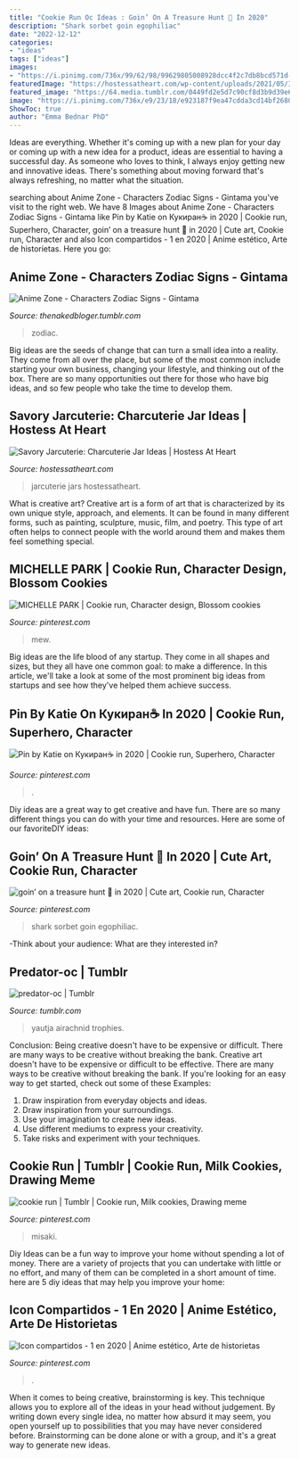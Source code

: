 ```yaml
---
title: "Cookie Run Oc Ideas : Goin’ On A Treasure Hunt 🦈 In 2020"
description: "Shark sorbet goin egophiliac"
date: "2022-12-12"
categories:
- "ideas"
tags: ["ideas"]
images:
- "https://i.pinimg.com/736x/99/62/98/99629805008928dcc4f2c7db8bcd571d--cherry-blossoms-fan-art.jpg"
featuredImage: "https://hostessatheart.com/wp-content/uploads/2021/05/IMG_6869-1536x2048.jpg"
featured_image: "https://64.media.tumblr.com/0449fd2e5d7c90cf8d3b9d39e615a7af/tumblr_inline_nrhyukNNVV1t585mw_1280.png"
image: "https://i.pinimg.com/736x/e9/23/18/e923187f9ea47cdda3cd14bf268037f3.jpg"
ShowToc: true
author: "Emma Bednar PhD"
---
```



Ideas are everything. Whether it's coming up with a new plan for your day or coming up with a new idea for a product, ideas are essential to having a successful day. As someone who loves to think, I always enjoy getting new and innovative ideas. There's something about moving forward that's always refreshing, no matter what the situation.

	

		
searching about Anime Zone - Characters Zodiac Signs - Gintama you've visit to the right web. We have 8 Images about Anime Zone - Characters Zodiac Signs - Gintama like Pin by Katie on Кукиран☕ in 2020 | Cookie run, Superhero, Character, goin’ on a treasure hunt 🦈 in 2020 | Cute art, Cookie run, Character and also Icon compartidos - 1 en 2020 | Anime estético, Arte de historietas. Here you go:
		
    
## Anime Zone - Characters Zodiac Signs - Gintama

<img loading=lazy src="https://64.media.tumblr.com/0449fd2e5d7c90cf8d3b9d39e615a7af/tumblr_inline_nrhyukNNVV1t585mw_1280.png" onerror="this.onerror=null;this.src='https://tse1.mm.bing.net/th?id=OIP.zT-NU7mBKWfRd0dZlJAkJwHaG6&amp;pid=15.1';" alt="Anime Zone - Characters Zodiac Signs - Gintama">

_Source: thenakedbloger.tumblr.com_

>zodiac. 

	

Big ideas are the seeds of change that can turn a small idea into a reality. They come from all over the place, but some of the most common include starting your own business, changing your lifestyle, and thinking out of the box. There are so many opportunities out there for those who have big ideas, and so few people who take the time to develop them.

    
## Savory Jarcuterie: Charcuterie Jar Ideas | Hostess At Heart

<img loading=lazy src="https://hostessatheart.com/wp-content/uploads/2021/05/IMG_6869-1536x2048.jpg" onerror="this.onerror=null;this.src='https://tse1.mm.bing.net/th?id=OIP.u9G6U1cpdnopt81wArImSAHaJ4&amp;pid=15.1';" alt="Savory Jarcuterie: Charcuterie Jar Ideas | Hostess At Heart">

_Source: hostessatheart.com_

>jarcuterie jars hostessatheart. 

	

What is creative art?
Creative art is a form of art that is characterized by its own unique style, approach, and elements. It can be found in many different forms, such as painting, sculpture, music, film, and poetry. This type of art often helps to connect people with the world around them and makes them feel something special.

    
## MICHELLE PARK | Cookie Run, Character Design, Blossom Cookies

<img loading=lazy src="https://i.pinimg.com/736x/99/62/98/99629805008928dcc4f2c7db8bcd571d--cherry-blossoms-fan-art.jpg" onerror="this.onerror=null;this.src='https://tse3.mm.bing.net/th?id=OIP.xyutpPXj3hb-3Hvpz7bPMgHaMP&amp;pid=15.1';" alt="MICHELLE PARK | Cookie run, Character design, Blossom cookies">

_Source: pinterest.com_

>mew. 

	

Big ideas are the life blood of any startup. They come in all shapes and sizes, but they all have one common goal: to make a difference. In this article, we'll take a look at some of the most prominent big ideas from startups and see how they've helped them achieve success.

    
## Pin By Katie On Кукиран☕ In 2020 | Cookie Run, Superhero, Character

<img loading=lazy src="https://i.pinimg.com/736x/22/b1/e2/22b1e237e1895866a5f122837647c48b.jpg" onerror="this.onerror=null;this.src='https://tse2.mm.bing.net/th?id=OIP.bKnUIY5kMWEGoEaq8_v3KAHaLm&amp;pid=15.1';" alt="Pin by Katie on Кукиран☕ in 2020 | Cookie run, Superhero, Character">

_Source: pinterest.com_

>. 

	

Diy ideas are a great way to get creative and have fun. There are so many different things you can do with your time and resources. Here are some of our favoriteDIY ideas:

    
## Goin’ On A Treasure Hunt 🦈 In 2020 | Cute Art, Cookie Run, Character

<img loading=lazy src="https://i.pinimg.com/736x/e9/23/18/e923187f9ea47cdda3cd14bf268037f3.jpg" onerror="this.onerror=null;this.src='https://tse2.mm.bing.net/th?id=OIP.6DWAhGUQFE3M-ehxXF1jggHaHQ&amp;pid=15.1';" alt="goin’ on a treasure hunt 🦈 in 2020 | Cute art, Cookie run, Character">

_Source: pinterest.com_

>shark sorbet goin egophiliac. 

	

-Think about your audience: What are they interested in?

    
## Predator-oc | Tumblr

<img loading=lazy src="https://66.media.tumblr.com/8059950af30ca4bdc7ede0793e7ee5f5/655ca17e56414f2c-6b/s500x750/651239d2ff79920d2a7b6a895aed3bfee9a39244.png" onerror="this.onerror=null;this.src='https://tse4.mm.bing.net/th?id=OIP.E4pVkUfoenDqpbYADq1ycAHaKl&amp;pid=15.1';" alt="predator-oc | Tumblr">

_Source: tumblr.com_

>yautja airachnid trophies. 

	

Conclusion: Being creative doesn't have to be expensive or difficult. There are many ways to be creative without breaking the bank.
Creative art doesn't have to be expensive or difficult to be effective. There are many ways to be creative without breaking the bank. If you're looking for an easy way to get started, check out some of these Examples: 
1. Draw inspiration from everyday objects and ideas.
2. Draw inspiration from your surroundings.
3. Use your imagination to create new ideas. 
4. Use different mediums to express your creativity.
5. Take risks and experiment with your techniques.

    
## Cookie Run | Tumblr | Cookie Run, Milk Cookies, Drawing Meme

<img loading=lazy src="https://i.pinimg.com/736x/95/b2/e7/95b2e7c7f3030a0be2a8ea39eae66ed1.jpg" onerror="this.onerror=null;this.src='https://tse3.mm.bing.net/th?id=OIP.WmrtPPqy-AVJNA54_Y-HbQHaHa&amp;pid=15.1';" alt="cookie run | Tumblr | Cookie run, Milk cookies, Drawing meme">

_Source: pinterest.com_

>misaki. 

	

Diy Ideas can be a fun way to improve your home without spending a lot of money. There are a variety of projects that you can undertake with little or no effort, and many of them can be completed in a short amount of time. here are 5 diy ideas that may help you improve your home: 

    
## Icon Compartidos - 1 En 2020 | Anime Estético, Arte De Historietas

<img loading=lazy src="https://i.pinimg.com/736x/f6/c9/6d/f6c96d52a08d0c3221901748070a41c7.jpg" onerror="this.onerror=null;this.src='https://tse2.mm.bing.net/th?id=OIP._4uFvuxoai7j2oTUy8fV2QHaHa&amp;pid=15.1';" alt="Icon compartidos - 1 en 2020 | Anime estético, Arte de historietas">

_Source: pinterest.com_

>. 

	

When it comes to being creative, brainstorming is key. This technique allows you to explore all of the ideas in your head without judgement. By writing down every single idea, no matter how absurd it may seem, you open yourself up to possibilities that you may have never considered before. Brainstorming can be done alone or with a group, and it's a great way to generate new ideas.

